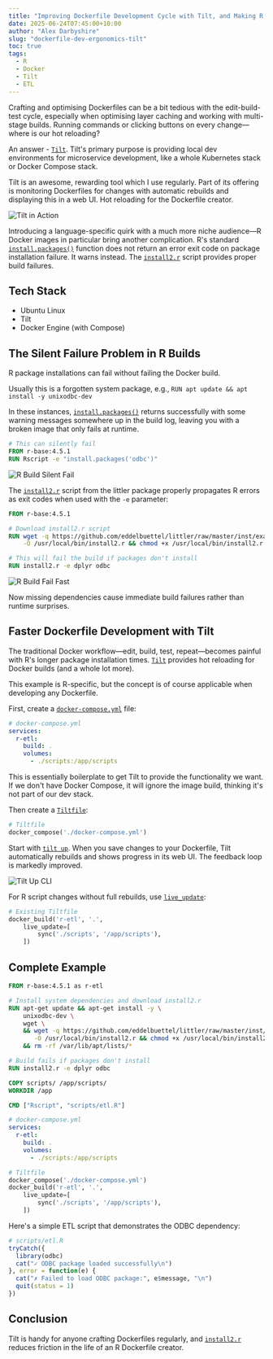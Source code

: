 ```yaml
---
title: "Improving Dockerfile Development Cycle with Tilt, and Making R Builds Fail Fast"
date: 2025-06-24T07:45:00+10:00
author: "Alex Darbyshire"
slug: "dockerfile-dev-ergonomics-tilt"
toc: true 
tags:
  - R
  - Docker
  - Tilt
  - ETL
---
```


Crafting and optimising Dockerfiles can be a bit tedious with the edit-build-test cycle, especially when optimising layer caching and working with multi-stage builds. Running commands or clicking buttons on every change—where is our hot reloading?

An answer - [`Tilt`](https://tilt.dev/). Tilt's primary purpose is providing local dev environments for microservice development, like a whole Kubernetes stack or Docker Compose stack. 

Tilt is an awesome, rewarding tool which I use regularly. Part of its offering is monitoring Dockerfiles for changes with automatic rebuilds and displaying this in a web UI. Hot reloading for the Dockerfile creator.

![Tilt in Action](1-tilt-in-action.png)

Introducing a language-specific quirk with a much more niche audience—R Docker images in particular bring another complication. R's standard [`install.packages()`](https://stat.ethz.ch/R-manual/R-devel/library/utils/html/install.packages.html) function does not return an error exit code on package installation failure. It warns instead. The [`install2.r`](https://github.com/eddelbuettel/littler/blob/master/inst/examples/install2.r) script provides proper build failures.

## Tech Stack
- Ubuntu Linux
- Tilt
- Docker Engine (with Compose)

## The Silent Failure Problem in R Builds

R package installations can fail without failing the Docker build. 

Usually this is a forgotten system package, e.g., `RUN apt update && apt install -y unixodbc-dev`

In these instances, [`install.packages()`](https://stat.ethz.ch/R-manual/R-devel/library/utils/html/install.packages.html) returns successfully with some warning messages somewhere up in the build log, leaving you with a broken image that only fails at runtime. 

```dockerfile
# This can silently fail
FROM r-base:4.5.1
RUN Rscript -e "install.packages('odbc')"
```

![R Build Silent Fail](2-r-silent-fail.png)


The [`install2.r`](https://github.com/eddelbuettel/littler/blob/master/inst/examples/install2.r) script from the littler package properly propagates R errors as exit codes when used with the `-e` parameter:

```dockerfile
FROM r-base:4.5.1

# Download install2.r script
RUN wget -q https://github.com/eddelbuettel/littler/raw/master/inst/examples/install2.r \
    -O /usr/local/bin/install2.r && chmod +x /usr/local/bin/install2.r

# This will fail the build if packages don't install
RUN install2.r -e dplyr odbc
```

![R Build Fail Fast](3-r-fail-fast.png)

Now missing dependencies cause immediate build failures rather than runtime surprises.

## Faster Dockerfile Development with Tilt

The traditional Docker workflow—edit, build, test, repeat—becomes painful with R's longer package installation times. [`Tilt`](https://tilt.dev/) provides hot reloading for Docker builds (and a whole lot more).

This example is R-specific, but the concept is of course applicable when developing any Dockerfile.

First, create a [`docker-compose.yml`](https://docs.docker.com/compose/) file:

```yaml
# docker-compose.yml
services:
  r-etl:
    build: .
    volumes:
      - ./scripts:/app/scripts
```

This is essentially boilerplate to get Tilt to provide the functionality we want. If we don't have Docker Compose, it will ignore the image build, thinking it's not part of our dev stack.

Then create a [`Tiltfile`](https://docs.tilt.dev/index.html):

```python
# Tiltfile
docker_compose('./docker-compose.yml')
```

Start with [`tilt up`](https://docs.tilt.dev/cli/tilt_up.html). When you save changes to your Dockerfile, Tilt automatically rebuilds and shows progress in its web UI. The feedback loop is markedly improved.

![Tilt Up CLI](4-tilt-up.png)

For R script changes without full rebuilds, use [`live_update`](https://docs.tilt.dev/live_update_tutorial.html):

```python
# Existing Tiltfile
docker_build('r-etl', '.', 
    live_update=[
        sync('./scripts', '/app/scripts'),
    ])
```

## Complete Example

```dockerfile
FROM r-base:4.5.1 as r-etl

# Install system dependencies and download install2.r
RUN apt-get update && apt-get install -y \
    unixodbc-dev \
    wget \
    && wget -q https://github.com/eddelbuettel/littler/raw/master/inst/examples/install2.r \
       -O /usr/local/bin/install2.r && chmod +x /usr/local/bin/install2.r \
    && rm -rf /var/lib/apt/lists/*

# Build fails if packages don't install
RUN install2.r -e dplyr odbc

COPY scripts/ /app/scripts/
WORKDIR /app

CMD ["Rscript", "scripts/etl.R"]
```

```yaml
# docker-compose.yml
services:
  r-etl:
    build: .
    volumes:
      - ./scripts:/app/scripts
```

```python
# Tiltfile
docker_compose('./docker-compose.yml')
docker_build('r-etl', '.',
    live_update=[
        sync('./scripts', '/app/scripts'),
    ])
```

Here's a simple ETL script that demonstrates the ODBC dependency:

```r
# scripts/etl.R
tryCatch({
  library(odbc)
  cat("✓ ODBC package loaded successfully\n")
}, error = function(e) {
  cat("✗ Failed to load ODBC package:", e$message, "\n")
  quit(status = 1)
})
```

## Conclusion
Tilt is handy for anyone crafting Dockerfiles regularly, and [`install2.r`](https://github.com/eddelbuettel/littler/blob/master/inst/examples/install2.r) reduces friction in the life of an R Dockerfile creator.